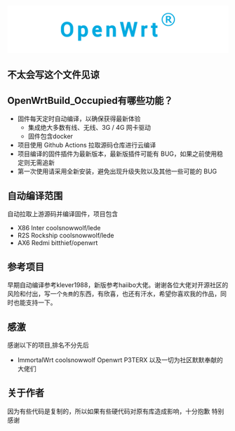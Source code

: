 ![logo](openwrt.png)
## 不太会写这个文件见谅

## OpenWrtBuild_Occupied有哪些功能？

* 固件每天定时自动编译，以确保获得最新体验
    *  集成绝大多数有线、无线、3G / 4G 网卡驱动
    *  固件包含docker
* 项目使用 Github Actions 拉取源码仓库进行云编译
* 项目编译的固件插件为最新版本，最新版插件可能有 BUG，如果之前使用稳定则无需追新
* 第一次使用请采用全新安装，避免出现升级失败以及其他一些可能的 BUG

## 自动编译范围
自动拉取上游源码并编译固件，项目包含

* X86 Inter     coolsnowwolf/lede
* R2S Rockship  coolsnowwolf/lede
* AX6 Redmi     bitthief/openwrt

## 参考项目
早期自动编译参考klever1988，新版参考haiibo大佬。谢谢各位大佬对开源社区的风险和付出，写一个`免费`的东西，有欣喜，也还有汗水，希望你喜欢我的作品，同时也能支持一下。

## 感激
感谢以下的项目,排名不分先后

* ImmortalWrt coolsnowwolf Openwrt P3TERX 以及一切为社区默默奉献的大佬们

## 关于作者
因为有些代码是复制的，所以如果有些硬代码对原有库造成影响，十分抱歉 特别感谢
